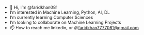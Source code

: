 - 👋 Hi, I’m @faridkhan081
-  I’m interested in Machine Learning, Python, AI, DL
-  I’m currently learning Computer Sciences
-  I’m looking to collaborate on Machine Learning Projects
- 📫 How to reach me linkedin, or @faridkhan7777081@gmail.com

<!---
faridkhan081/faridkhan081 is a ✨ special ✨ repository because its `README.md` (this file) appears on your GitHub profile.
You can click the Preview link to take a look at your changes.
--->
